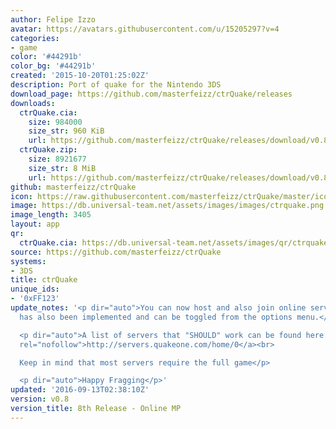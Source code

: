 ```yaml
---
author: Felipe Izzo
avatar: https://avatars.githubusercontent.com/u/15205297?v=4
categories:
- game
color: '#44291b'
color_bg: '#44291b'
created: '2015-10-20T01:25:02Z'
description: Port of quake for the Nintendo 3DS
download_page: https://github.com/masterfeizz/ctrQuake/releases
downloads:
  ctrQuake.cia:
    size: 984000
    size_str: 960 KiB
    url: https://github.com/masterfeizz/ctrQuake/releases/download/v0.8/ctrQuake.cia
  ctrQuake.zip:
    size: 8921677
    size_str: 8 MiB
    url: https://github.com/masterfeizz/ctrQuake/releases/download/v0.8/ctrQuake.zip
github: masterfeizz/ctrQuake
icon: https://raw.githubusercontent.com/masterfeizz/ctrQuake/master/icon.png
image: https://db.universal-team.net/assets/images/images/ctrquake.png
image_length: 3405
layout: app
qr:
  ctrQuake.cia: https://db.universal-team.net/assets/images/qr/ctrquake-cia.png
source: https://github.com/masterfeizz/ctrQuake
systems:
- 3DS
title: ctrQuake
unique_ids:
- '0xFF123'
update_notes: '<p dir="auto">You can now host and also join online servers. Dithering
  has also been implemented and can be toggled from the options menu.</p>

  <p dir="auto">A list of servers that "SHOULD" work can be found here <a href="http://servers.quakeone.com/home/0"
  rel="nofollow">http://servers.quakeone.com/home/0</a><br>

  Keep in mind that most servers require the full game</p>

  <p dir="auto">Happy Fragging</p>'
updated: '2016-09-13T02:38:10Z'
version: v0.8
version_title: 8th Release - Online MP
---
```

